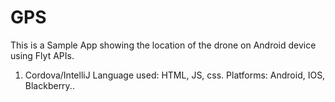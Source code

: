# GPS
This is a Sample App showing the location of the drone on Android device using Flyt APIs.

1. Cordova/IntelliJ 
	Language used: HTML, JS, css.
	Platforms: Android, IOS, Blackberry..

